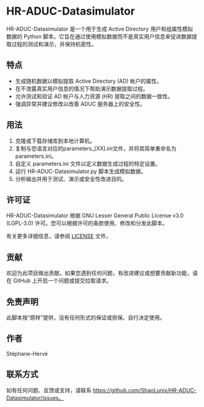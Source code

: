 # HR-ADUC-Datasimulator

HR-ADUC-Datasimulator 是一个用于生成 Active Directory 用户和组属性模拟数据的 Python 脚本。它旨在通过使用模拟数据而不是真实用户信息来促进数据提取过程的测试和演示，并保持机密性。

## 特点

- 生成随机数据以模拟提取 Active Directory (AD) 帐户的属性。
- 在不泄露真实用户信息的情况下帮助演示数据提取过程。
- 允许测试和验证 AD 帐户与人力资源 (HR) 提取之间的数据一致性。
- 强调异常并建议修改以改善 ADUC 服务器上的安全性。

## 用法

1. 克隆或下载存储库到本地计算机。
2. 复制与您语言对应的parameters_[XX].ini文件，并将其简单重命名为parameters.ini。
3. 自定义 parameters.ini 文件以定义数据生成过程的特定设置。
4. 运行 HR-ADUC-Datasimulator.py 脚本生成模拟数据。
5. 分析输出并用于测试、演示或安全性改进目的。

## 许可证

HR-ADUC-Datasimulator 根据 GNU Lesser General Public License v3.0 (LGPL-3.0) 许可。您可以根据许可的条款使用、修改和分发此脚本。

有关更多详细信息，请参阅 [LICENSE](https://github.com/ShaoLunix/HR-ADUC-Datasimulator/blob/main/LICENSE) 文件。

## 贡献

欢迎为此项目做出贡献。如果您遇到任何问题，有改进建议或想要贡献新功能，请在 GitHub 上开启一个问题或提交拉取请求。

## 免责声明

此脚本按“原样”提供，没有任何形式的保证或担保。自行决定使用。

## 作者

Stéphane-Hervé

## 联系方式

如有任何问题、反馈或支持，请联系 https://github.com/ShaoLunix/HR-ADUC-Datasimulator/issues。
